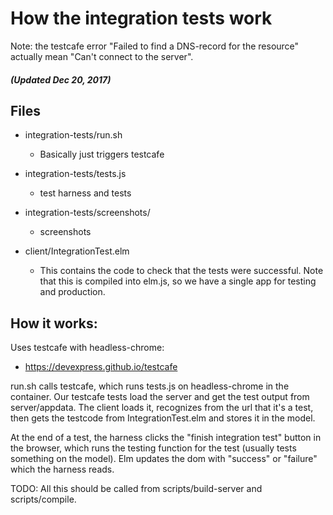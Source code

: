 # How the integration tests work

Note: the testcafe error "Failed to find a DNS-record for the resource"
actually mean "Can't connect to the server".

##### (Updated Dec 20, 2017)

## Files

- integration-tests/run.sh
  - Basically just triggers testcafe

- integration-tests/tests.js
  - test harness and tests

- integration-tests/screenshots/
  - screenshots

- client/IntegrationTest.elm
  - This contains the code to check that the tests were successful.
    Note that this is compiled into elm.js, so we have a
    single app for testing and production.


## How it works:

Uses testcafe with headless-chrome:
- https://devexpress.github.io/testcafe

run.sh calls testcafe, which runs tests.js on headless-chrome in the
container. Our testcafe tests load the server and get the test output
from server/appdata. The client loads it, recognizes from the url that
it's a test, then gets the testcode from IntegrationTest.elm and stores
it in the model.

At the end of a test, the harness clicks the "finish integration test"
button in the browser, which runs the testing function for the test
(usually tests something on the model). Elm updates the dom with
"success" or "failure" which the harness reads.

TODO: All this should be called from scripts/build-server and
scripts/compile.


